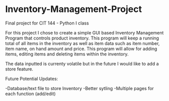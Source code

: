 # Inventory-Management-Project
Final project for CIT 144 - Python I class

For this project I chose to create a simple GUI based Inventory Management Program that controls product inventory.  This program will keep a running total of all items in the inventory as well as item data such as item number, item name, on hand amount and price.  This program will allow for adding items, editing items and deleting items within the inventory.  

The data inputted is currenty volatile but in the future I would like to add a store feature.

Future Potential Updates:

-Database/text file to store Inventory
-Better sytling
-Multiple pages for each function (add/edit)

